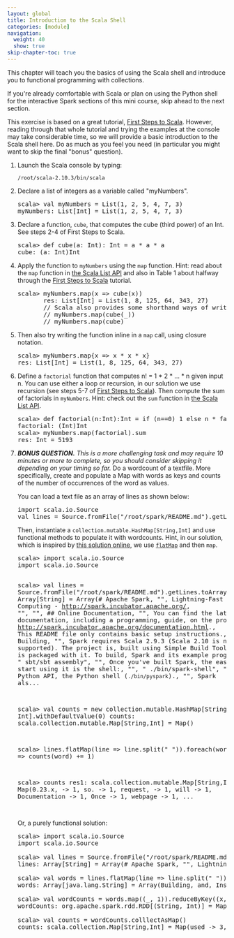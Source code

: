 ```yaml
---
layout: global
title: Introduction to the Scala Shell
categories: [module]
navigation:
  weight: 40
  show: true
skip-chapter-toc: true
---
```


This chapter will teach you the basics of using the Scala shell and introduce you to functional programming with collections.

If you're already comfortable with Scala or plan on using the Python shell for the interactive Spark sections of this mini course, skip ahead to the next section.

This exercise is based on a great tutorial, <a href="http://www.artima.com/scalazine/articles/steps.html" target="_blank">First Steps to Scala</a>.
However, reading through that whole tutorial and trying the examples at the console may take considerable time, so we will provide a basic introduction to the Scala shell here. Do as much as you feel you need (in particular you might want to skip the final "bonus" question).

1. Launch the Scala console by typing:

   ~~~
   /root/scala-2.10.3/bin/scala
   ~~~

1. Declare a list of integers as a variable called "myNumbers".

   <div class="solution" markdown="1">
   <pre class="prettyprint lang-scala">
   scala> val myNumbers = List(1, 2, 5, 4, 7, 3)
   myNumbers: List[Int] = List(1, 2, 5, 4, 7, 3)
   </pre>
   </div>

1. Declare a function, `cube`, that computes the cube (third power) of an Int.
   See steps 2-4 of First Steps to Scala.

   <div class="solution" markdown="1">
   <pre class="prettyprint lang-scala">
   scala> def cube(a: Int): Int = a * a * a
   cube: (a: Int)Int
   </pre>
   </div>

1. Apply the function to `myNumbers` using the `map` function. Hint: read about the `map` function in <a href="http://www.scala-lang.org/api/current/index.html#scala.collection.immutable.List" target="_blank">the Scala List API</a> and also in Table 1 about halfway through the <a href="http://www.artima.com/scalazine/articles/steps.html" target="_blank">First Steps to Scala</a> tutorial.

   <div class="solution" markdown="1">
   <pre class="prettyprint lang-scala">
   scala> myNumbers.map(x => cube(x))
          res: List[Int] = List(1, 8, 125, 64, 343, 27)
          // Scala also provides some shorthand ways of writing this:
          // myNumbers.map(cube(_))
          // myNumbers.map(cube)
   </pre>
   </div>

1. Then also try writing the function inline in a `map` call, using closure notation.

   <div class="solution" markdown="1">
   <pre class="prettyprint lang-scala">
   scala> myNumbers.map{x => x * x * x}
   res: List[Int] = List(1, 8, 125, 64, 343, 27)
   </pre>
   </div>

1. Define a `factorial` function that computes n! = 1 * 2 * ... * n given input n.
   You can use either a loop or recursion, in our solution we use recursion (see steps 5-7 of <a href="http://www.artima.com/scalazine/articles/steps.html" target="_blank">First Steps to Scala</a>).
   Then compute the sum of factorials in `myNumbers`. Hint: check out the `sum` function in <a href="http://www.scala-lang.org/api/current/index.html#scala.collection.immutable.List" target="_blank">the Scala List API</a>.

   <div class="solution" markdown="1">
   <pre class="prettyprint lang-scala">
   scala> def factorial(n:Int):Int = if (n==0) 1 else n * factorial(n-1) // From http://bit.ly/b2sVKI
   factorial: (Int)Int
   scala&gt; myNumbers.map(factorial).sum
   res: Int = 5193
   </pre>
   </div>

1. <i>**BONUS QUESTION.** This is a more challenging task and may require 10 minutes or more to complete, so you should consider skipping it depending on your timing so far.</i> Do a wordcount of a textfile. More specifically, create and populate a Map with words as keys and counts of the number of occurrences of the word as values.

   You can load a text file as an array of lines as shown below:

   <pre class="prettyprint lang-scala linenums">
   import scala.io.Source
   val lines = Source.fromFile("/root/spark/README.md").getLines.toArray
   </pre>

   Then, instantiate a `collection.mutable.HashMap[String,Int]` and use functional methods to populate it with wordcounts. Hint, in our solution, which is inspired by <a href="http://bit.ly/6mhGvo" target="_blank">this solution online</a>, we use <a href="http://richard.dallaway.com/in-praise-of-flatmap" target="_blank">`flatMap`</a> and then `map`.

   <div class="solution" markdown="1">
   <pre class="prettyprint lang-scala">
   scala> import scala.io.Source
   import scala.io.Source

   scala> val lines = Source.fromFile("/root/spark/README.md").getLines.toArray
   lines: Array[String] = Array(# Apache Spark, "", Lightning-Fast Cluster Computing - <http://spark.incubator.apache.org/>, "", "", ## Online Documentation, "", You can find the latest Spark documentation, including a programming, guide, on the project webpage at <http://spark.incubator.apache.org/documentation.html>., This README file only contains basic setup instructions., "", "", ## Building, "", Spark requires Scala 2.9.3 (Scala 2.10 is not yet supported). The project is, built using Simple Build Tool (SBT), which is packaged with it. To build, Spark and its example programs, run:, "", "    sbt/sbt assembly", "", Once you've built Spark, the easiest way to start using it is the shell:, "", "    ./bin/spark-shell", "", Or, for the Python API, the Python shell (`./bin/pyspark`)., "", Spark als...

   scala> val counts = new collection.mutable.HashMap[String, Int].withDefaultValue(0)
   counts: scala.collection.mutable.Map[String,Int] = Map()

   scala> lines.flatMap(line => line.split(" ")).foreach(word => counts(word) += 1)

   scala> counts
   res1: scala.collection.mutable.Map[String,Int] = Map(0.23.x, -> 1, so. -> 1, request, -> 1, will -> 1, Documentation -> 1, Once -> 1, webpage -> 1, ...

   </pre>
   </div>

   <div class="solution" markdown="1">
   Or, a purely functional solution:

   <pre class="prettyprint lang-scala">
   scala> import scala.io.Source
   import scala.io.Source

   scala> val lines = Source.fromFile("/root/spark/README.md").getLines.toArray
   lines: Array[String] = Array(# Apache Spark, "", Lightning-Fast Cluster Computing - <http://spark.incubator.apache.org/>, "", "", ## Online Documentation, "", You can find the latest Spark documentation, including a programming, guide, on the project webpage at <http://spark.incubator.apache.org/documentation.html>., This README file only contains basic setup instructions., "", "", ## Building, "", Spark requires Scala 2.9.3 (Scala 2.10 is not yet supported). The project is, built using Simple Build Tool (SBT), which is packaged with it. To build, Spark and its example programs, run:, "", "    sbt/sbt assembly", "", Once you've built Spark, the easiest way to start using it is the shell:, "", "    ./bin/spark-shell", "", Or, for the Python API, the Python shell (`./bin/pyspark`)., "", Spark als...

   scala> val words = lines.flatMap(line => line.split(" "))
   words: Array[java.lang.String] = Array(Building, and, Installing, =======================, "", For, the, impatient:,...

   scala> val wordCounts = words.map((_, 1)).reduceByKey((x, y) => x + y)
   wordCounts: org.apache.spark.rdd.RDD[(String, Int)] = MapPartitionsRDD[11] at reduceByKey at <console>:19

   scala> val counts = wordCounts.colllectAsMap()
   counts: scala.collection.Map[String,Int] = Map(used -> 3, "deploy" -> 2, launch -> 1,...
   </pre>
   </div>
